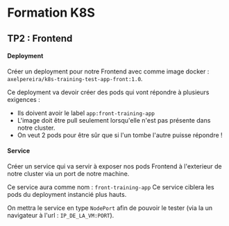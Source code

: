 # Formation K8S

## TP2 : Frontend

#### Deployment 

Créer un deployment pour notre Frontend avec comme image docker : `axelpereira/k8s-training-test-app-front:1.0`.

Ce deployment va devoir créer des pods qui vont répondre à plusieurs exigences :
- Ils doivent avoir le label `app:front-training-app`
- L'image doit être pull seulement lorsqu'elle n'est pas présente dans notre cluster.
- On veut 2 pods pour être sûr que si l'un tombe l'autre puisse répondre !

#### Service

Créer un service qui va servir à exposer nos pods Frontend à l'exterieur de notre cluster via un port de notre machine. 

Ce service aura comme nom : `front-training-app`
Ce service ciblera les pods du deployment instancié plus hauts.

On mettra le service en type `NodePort` afin de pouvoir le tester (via la un navigateur à l'url : `IP_DE_LA_VM:PORT`).
